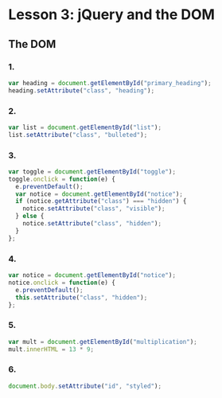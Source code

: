 # Lesson 3: jQuery and the DOM

## The DOM

### 1.

```javascript
var heading = document.getElementById("primary_heading");
heading.setAttribute("class", "heading");
```

### 2.

```javascript
var list = document.getElementById("list");
list.setAttribute("class", "bulleted");
```

### 3.

```javascript
var toggle = document.getElementById("toggle");
toggle.onclick = function(e) {
  e.preventDefault();
  var notice = document.getElementById("notice");
  if (notice.getAttribute("class") === "hidden") {
    notice.setAttribute("class", "visible");
  } else {
    notice.setAttribute("class", "hidden");
  }
};
```

### 4.

```javascript
var notice = document.getElementById("notice");
notice.onclick = function(e) {
  e.preventDefault();
  this.setAttribute("class", "hidden");
};
```

### 5.

```javascript
var mult = document.getElementById("multiplication");
mult.innerHTML = 13 * 9;
```

### 6.

```javascript
document.body.setAttribute("id", "styled");
```
